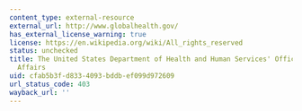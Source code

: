 ```yaml
---
content_type: external-resource
external_url: http://www.globalhealth.gov/
has_external_license_warning: true
license: https://en.wikipedia.org/wiki/All_rights_reserved
status: unchecked
title: The United States Department of Health and Human Services' Office of Global
  Affairs
uid: cfab5b3f-d833-4093-bddb-ef099d972609
url_status_code: 403
wayback_url: ''
---
```

